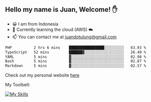 ## Hello my name is Juan, Welcome! ✋

- 😀 I am from Indonesia
- 📖 Currently learning the cloud (AWS) ☁️
- 📫 You can contact me at juandotulung@gmail.com

<!--START_SECTION:waka-->

```txt
PHP          2 hrs 6 mins    ████████████████░░░░░░░░░   63.93 %
TypeScript   52 mins         ██████▓░░░░░░░░░░░░░░░░░░   26.49 %
YAML         5 mins          ▓░░░░░░░░░░░░░░░░░░░░░░░░   02.98 %
Bash         5 mins          ▓░░░░░░░░░░░░░░░░░░░░░░░░   02.87 %
Markdown     5 mins          ▓░░░░░░░░░░░░░░░░░░░░░░░░   02.57 %
```

<!--END_SECTION:waka-->

Check out my personal website [here](https://juanchristian.com)

My Toolbelt:

[![My Skills](https://skillicons.dev/icons?i=go,js,ts,nodejs,express,react,nextjs,vue,tailwind,vite,html,css,python,php,aws,bash,linux,postgres,mysql,redis,kafka,docker,vercel,netlify,vscode,figma)](https://skillicons.dev)

